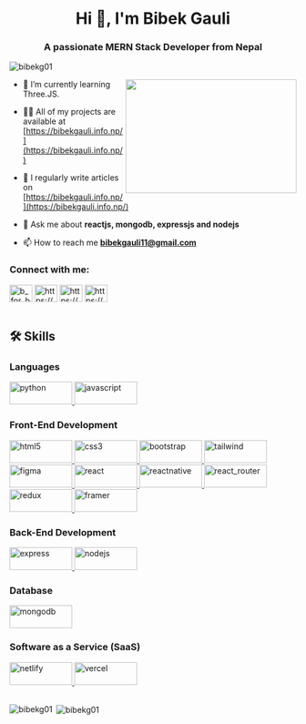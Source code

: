 <h1 align="center">Hi 👋, I'm Bibek Gauli</h1>
<h3 align="center">A passionate MERN Stack Developer from Nepal</h3>

<p align="left"> <img src="https://komarev.com/ghpvc/?username=bibekg01&label=Profile%20views&color=0e75b6&style=flat" alt="bibekg01" /> </p>

<img align="right" height="200" width="300" src="https://media1.tenor.com/m/ITc1hNBSH_wAAAAd/coding-typing.gif"  />

- 🌱 I’m currently learning Three.JS.

- 👨‍💻 All of my projects are available at [https://bibekgauli.info.np/](https://bibekgauli.info.np/)

- 📝 I regularly write articles on [https://bibekgauli.info.np/](https://bibekgauli.info.np/)

- 💬 Ask me about **reactjs, mongodb, expressjs and nodejs**

- 📫 How to reach me **bibekgauli11@gmail.com**



<h3 align="left">Connect with me:</h3>
<p align="left">
<a href="https://twitter.com/b_for_bibek" target="blank"><img align="center" src="https://raw.githubusercontent.com/rahuldkjain/github-profile-readme-generator/master/src/images/icons/Social/twitter.svg" alt="b_for_bibek" height="30" width="40" /></a>
<a href="https://linkedin.com/in/https://www.linkedin.com/in/bibek-gauli" target="blank"><img align="center" src="https://raw.githubusercontent.com/rahuldkjain/github-profile-readme-generator/master/src/images/icons/Social/linked-in-alt.svg" alt="https://www.linkedin.com/in/bibek-gauli" height="30" width="40" /></a>
<a href="https://fb.com/https://www.facebook.com/bibek.gouli" target="blank"><img align="center" src="https://raw.githubusercontent.com/rahuldkjain/github-profile-readme-generator/master/src/images/icons/Social/facebook.svg" alt="https://www.facebook.com/bibek.gouli" height="30" width="40" /></a>
<a href="https://instagram.com/https://www.instagram.com/bibek_gouli" target="blank"><img align="center" src="https://raw.githubusercontent.com/rahuldkjain/github-profile-readme-generator/master/src/images/icons/Social/instagram.svg" alt="https://www.instagram.com/bibek_gouli" height="30" width="40" /></a>
<br/><br/>
</p>



<h2>🛠️ Skills</h2>
<h3 align="left">Languages</h3>
<img src="https://img.shields.io/badge/Python-14354C?style=for-the-badge&logo=python&logoColor=white" alt="python" width="110" height="40"/><a href="https://developer.mozilla.org/en-US/docs/Web/JavaScript" target="_blank" rel="noreferrer"> <img src="https://img.shields.io/badge/JavaScript-323330?style=for-the-badge&logo=javascript&logoColor=F7DF1E" alt="javascript" width="110" height="40"/> </a>

<h3 align="left">Front-End Development</h3>

<p align="left">
<a href="https://www.w3.org/html/" target="_blank" rel="noreferrer"> <img src="  https://img.shields.io/badge/HTML5-E34F26?style=for-the-badge&logo=html5&logoColor=white" alt="html5" width="110" height="40"/> </a><a href="https://www.w3schools.com/css/" target="_blank" rel="noreferrer"> <img src="https://img.shields.io/badge/CSS3-1572B6?style=for-the-badge&logo=css3&logoColor=white" alt="css3" width="110" height="40"/> </a><a href="https://getbootstrap.com" target="_blank" rel="noreferrer"> <img src="https://img.shields.io/badge/Bootstrap-563D7C?style=for-the-badge&logo=bootstrap&logoColor=white" alt="bootstrap" width="110" height="40"/> </a><a href="https://tailwindcss.com/" target="_blank" rel="noreferrer"> <img src="  https://img.shields.io/badge/Tailwind_CSS-38B2AC?style=for-the-badge&logo=tailwind-css&logoColor=white" alt="tailwind" width="110" height="40"/> </a><a href="https://www.figma.com/" target="_blank" rel="noreferrer"> <img src="https://img.shields.io/badge/Figma-F24E1E?style=for-the-badge&logo=figma&logoColor=white" alt="figma" width="110" height="40"/> </a> <a href="https://reactjs.org/" target="_blank" rel="noreferrer"> <img src="https://img.shields.io/badge/React-20232A?style=for-the-badge&logo=react&logoColor=61DAFB" alt="react" width="110" height="40"/> </a><a href="https://reactnative.dev/" target="_blank" rel="noreferrer"> <img src="https://img.shields.io/badge/React_Native-20232A?style=for-the-badge&logo=react&logoColor=61DAFB" alt="reactnative" width="110" height="40"/> </a><a href="https://reactnative.dev/" target="_blank" rel="noreferrer"> <img src="https://img.shields.io/badge/React_Router-CA4245?style=for-the-badge&logo=react-router&logoColor=white" alt="react_router" width="110" height="40"/> </a><a href="https://redux.js.org" target="_blank" rel="noreferrer"> <img src="https://img.shields.io/badge/Redux-593D88?style=for-the-badge&logo=redux&logoColor=white" alt="redux" width="110" height="40"/> </a><a href="https://www.framer.com/" target="_blank" rel="noreferrer"> <img src="https://img.shields.io/badge/Framer-black?style=for-the-badge&logo=framer&logoColor=blue" alt="framer" width="110" height="40"/> </a>


<h3 align="left">Back-End Development</h3>

<a href="https://expressjs.com" target="_blank" rel="noreferrer"> <img src="  https://img.shields.io/badge/Express.js-404D59?style=for-the-badge" alt="express" width="110" height="40"/> 
</a><a href="https://nodejs.org" target="_blank" rel="noreferrer"> <img src="https://img.shields.io/badge/Node.js-43853D?style=for-the-badge&logo=node.js&logoColor=white" alt="nodejs" width="110" height="40"/> </a> 



<h3 align="left">Database</h3>
<a href="https://www.mongodb.com/" target="_blank" rel="noreferrer"> <img src="  https://img.shields.io/badge/MongoDB-4EA94B?style=for-the-badge&logo=mongodb&logoColor=white" alt="mongodb" width="110" height="40"/> </a>


<h3 align="left">Software as a Service (SaaS)</h3>
<a href="https://www.mongodb.com/" target="_blank" rel="noreferrer"> <img src="  https://img.shields.io/badge/Netlify-00C7B7?style=for-the-badge&logo=netlify&logoColor=white" alt="netlify" width="110" height="40"/> </a>
<a href="https://www.mongodb.com/" target="_blank" rel="noreferrer"> <img src="https://img.shields.io/badge/Vercel-000000?style=for-the-badge&logo=vercel&logoColor=white" alt="vercel" width="110" height="40"/> </a>
<br/><br/>
</p>


<p>
  <img align="left" src="https://github-readme-stats.vercel.app/api/top-langs?username=bibekg01&show_icons=true&locale=en&layout=compact" alt="bibekg01" /></p>
<p>&nbsp;<img align="center" src="https://github-readme-stats.vercel.app/api?username=bibekg01&show_icons=true&locale=en" alt="bibekg01" /></p>


